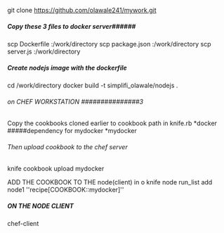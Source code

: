 git clone https://github.com/olawale241/mywork.git


##### Copy these 3 files to docker server######
scp Dockerfile <dockerhost>:/work/directory
scp package.json <dockerhost>:/work/directory
scp server.js <dockerhost>:/work/directory

##### Create nodejs image with the dockerfile  ########

cd /work/directory
docker build -t simplifi_olawale/nodejs .

###### on CHEF WORKSTATION  ###############3
Copy the cookbooks cloned earlier to cookbook path in knife.rb 
*docker    #####dependency for mydocker 
*mydocker 

######   Then upload cookbook to the chef server ########

knife cookbook upload mydocker

ADD THE COOKBOOK TO THE node(client) in o
knife node run_list add node1 ''recipe[COOKBOOK::mydocker]''



##### ON THE NODE CLIENT #####
chef-client 
